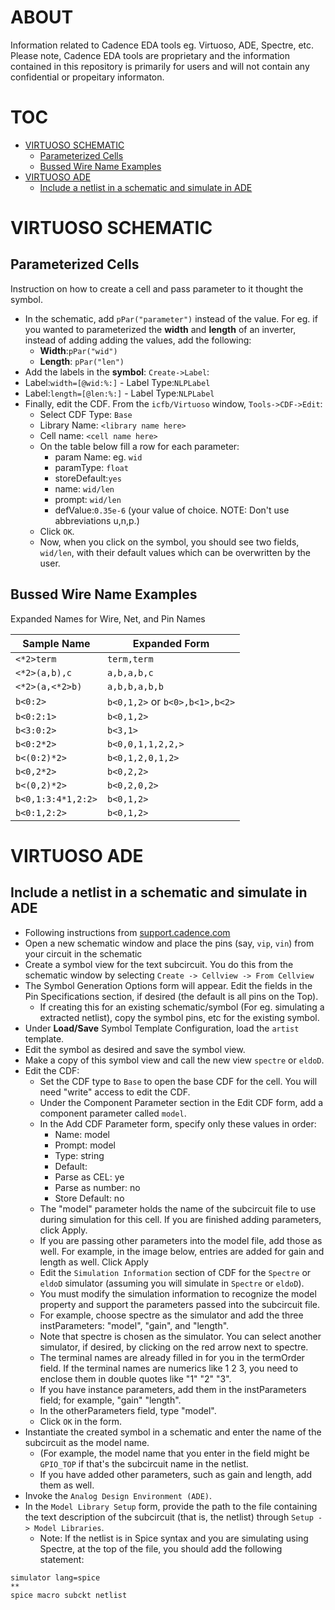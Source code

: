 # ABOUT
Information related to Cadence EDA tools eg. Virtuoso, ADE, Spectre, etc. Please note, Cadence EDA tools are proprietary and the information contained in this repository is primarily for users and will not contain any confidential or propeitary informaton.
# TOC
- [VIRTUOSO SCHEMATIC](#virtuoso-schematic)
  - [Parameterized Cells](#parameterized-cells)
  - [Bussed Wire Name Examples](#bussed-wire-name-examples)
- [VIRTUOSO ADE](#VIRTUOSO-ADE)
  - [Include a netlist in a schematic and simulate in ADE](#Include-a-netlist-in-a-schematic-and-simulate-in-ADE)

# VIRTUOSO SCHEMATIC 

## Parameterized Cells

Instruction on how to create a cell and pass parameter to it thought the symbol.

 - In the schematic, add `pPar("parameter")` instead of the value. For eg. if you wanted to parameterized the __width__ and __length__ of an inverter, instead of adding adding the values, add the following:
   - __Width__:`pPar("wid")`
   - __Length__: `pPar("len")`
 -  Add the labels in the __symbol__: `Create->Label`:
   -  Label:`width=[@wid:%:]`
     -  Label Type:`NLPLabel`
   -  Label:`length=[@len:%:]`
     -  Label Type:`NLPLabel`
 - Finally, edit the CDF. From the `icfb/Virtuoso` window, `Tools->CDF->Edit`:
   - Select CDF Type: `Base`
   - Library Name: `<library name here>`
   - Cell name: `<cell name here>`
   - On the table below fill a row for each parameter:
     - param Name: eg. `wid`
     - paramType: `float`
     - storeDefault:`yes`
     - name: `wid/len`
     - prompt: `wid/len`
     - defValue:`0.35e-6` (your value of choice. NOTE: Don't use abbreviations u,n,p.)
   - Click `OK`.
   - Now, when you click on the symbol, you should see two fields, `wid/len`, with their default values which can be overwritten by the user.

## Bussed Wire Name Examples 

Expanded Names for Wire, Net, and Pin Names 

 | Sample Name | Expanded Form |
 | --- | --- |
|  `<*2>term`  |  `term,term`  |
|  `<*2>(a,b),c`  |  `a,b,a,b,c`   |
|  `<*2>(a,<*2>b)`  |  `a,b,b,a,b,b`  |
|  `b<0:2>`  |  `b<0,1,2>` or `b<0>,b<1>,b<2>` |
|  `b<0:2:1>`   |  `b<0,1,2>`  |
|  `b<3:0:2>`  |  `b<3,1>`  |
|  `b<0:2*2>`   |  `b<0,0,1,1,2,2,>`  |
|  `b<(0:2)*2>`  |  `b<0,1,2,0,1,2>`  |
|  `b<0,2*2>`  |  `b<0,2,2>`  |
|  `b<(0,2)*2>`  |  `b<0,2,0,2>`  |
|  `b<0,1:3:4*1,2:2>`  |  `b<0,1,2>`  |
|  `b<0:1,2:2>`  |  `b<0,1,2>`  |


# VIRTUOSO ADE

## Include a netlist in a schematic and simulate in ADE

- Following instructions from [support.cadence.com](https://support.cadence.com/apex/ArticleAttachmentPortal?id=a1Od0000000nXEGEA2&pageName=ArticleContent)
- Open a new schematic window and place the pins (say, `vip`, `vin`) from your circuit in the schematic
- Create a symbol view for the text subcircuit. You do this from the schematic window by selecting `Create -> Cellview -> From Cellview`
- The Symbol Generation Options form will appear. Edit the fields in the Pin Specifications section, if desired (the default is all pins on the Top).
  - If creating this for an existing schematic/symbol (For eg. simulating a extracted netlist), copy the symbol pins, etc for the existing symbol.
- Under **Load/Save** Symbol Template Configuration, load the `artist` template.
- Edit the symbol as desired and save the symbol view.
- Make a copy of this symbol view and call the new view `spectre` or `eldoD`.
- Edit the CDF:
  - Set the CDF type to `Base` to open the base CDF for the cell. You will need "write" access to edit the CDF.
  - Under the Component Parameter section in the Edit CDF form, add a component parameter called `model`.
  - In the Add CDF Parameter form, specify only these values in order:
    - Name: model
    - Prompt: model
    - Type: string
    - Default: <You can enter the subcircuit name>
    - Parse as CEL: ye
    - Parse as number: no
    - Store Default: no
  - The "model" parameter holds the name of the subcircuit file to use during simulation for this cell. If you are finished adding parameters, click Apply.
  - If you are passing other parameters into the model file, add those as well. For example, in the image below, entries are added for gain and length as well. Click Apply
  - Edit the `Simulation Information` section of CDF for the `Spectre` or `eldoD` simulator (assuming you will simulate in `Spectre` or `eldoD`).
  - You must modify the simulation information to recognize the model property and support the parameters passed into the subcircuit file.
  - For example, choose spectre as the simulator and add the three instParameters: "model", "gain", and "length".
  - Note that spectre is chosen as the simulator. You can select another simulator, if desired, by clicking on the red arrow next to spectre.
  - The terminal names are already filled in for you in the termOrder field. If the terminal names are numerics like 1 2 3, you need to enclose them in double quotes like "1"  "2"  "3".
  - If you have instance parameters, add them in the instParameters field; for example, "gain" "length".
  - In the otherParameters field, type "model".
  - Click `OK` in the form.
- Instantiate the created symbol in a schematic and enter the name of the subcircuit as the model name.
  - (For example, the model name that you enter in the field might be `GPIO_TOP` if that's the subcircuit name in the netlist.
  - If you have added other parameters, such as gain and length, add them as well.
- Invoke the `Analog Design Environment (ADE)`.
- In the `Model Library Setup` form, provide the path to the file containing the text description of the subcircuit (that is, the netlist) through `Setup -> Model Libraries`.
  - Note: If the netlist is in Spice syntax and you are simulating using Spectre, at the top of the file, you should add the following statement:
```
simulator lang=spice
**
spice macro subckt netlist
```

